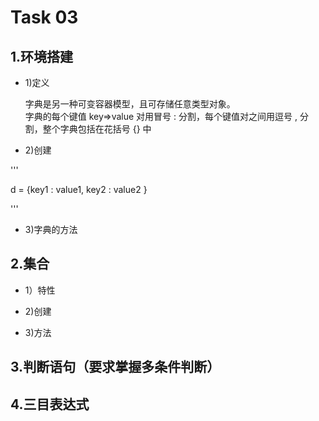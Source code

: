 Task 03
==============
1.环境搭建
--------------
* 1)定义

  字典是另一种可变容器模型，且可存储任意类型对象。  
  字典的每个键值 key=>value 对用冒号 : 分割，每个键值对之间用逗号 , 分割，整个字典包括在花括号 {} 中

* 2)创建

'''

  d = {key1 : value1, key2 : value2 }

'''

* 3)字典的方法

2.集合
----------------
* 1）特性

* 2)创建


* 3)方法


3.判断语句（要求掌握多条件判断）
----------------




4.三目表达式
----------------
















